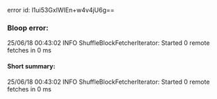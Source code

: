 error id: l1ui53GxIWIEn+w4v4jU6g==
### Bloop error:

25/06/18 00:43:02 INFO ShuffleBlockFetcherIterator: Started 0 remote fetches in 0 ms
#### Short summary: 

25/06/18 00:43:02 INFO ShuffleBlockFetcherIterator: Started 0 remote fetches in 0 ms